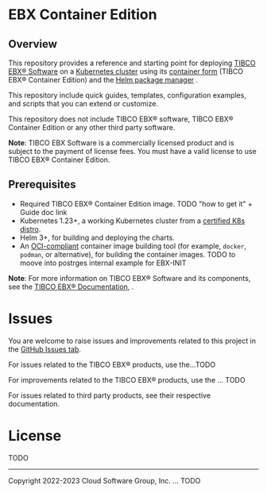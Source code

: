 # EBX Container Edition

## Overview

This repository provides a reference and starting point for deploying [TIBCO EBX® Software](https://www.tibco.com/products/tibco-ebx-software) 
on a [Kubernetes cluster](http://kubernetes.io/) using its [container form](https://www.docker.com/resources/what-container) 
(TIBCO EBX® Container Edition) and the [Helm package manager](https://helm.sh/) .

This repository include quick guides, templates, configuration examples, and scripts that you can extend or customize.

This repository does not include TIBCO EBX® software, TIBCO EBX® Container Edition or any other third party software.

**Note**: TIBCO EBX Software is a commercially licensed product and is subject to the payment of license fees.
You must have a valid license to use TIBCO EBX® Container Edition.


## Prerequisites

- Required TIBCO EBX® Container Edition image. TODO "how to get it" + Guide doc link
- Kubernetes 1.23+, a working Kubernetes cluster from a [certified K8s distro](https://www.cncf.io/certification/software-conformance/).
- Helm 3+, for building and deploying the charts.
- An [OCI-compliant](https://opencontainers.org/) container image building tool (for example, `docker`, `podman`, or alternative), for building the container images. TODO to moove into postrges internal example for EBX-INIT

**Note**: For more information on TIBCO EBX® Software and its components, see the [TIBCO EBX® Documentation](https://docs.tibco.com/products/tibco-ebx), .


# Issues

You are welcome to raise issues and improvements related to this project in the [GitHub Issues tab](https://github.com/tibco/ebx-container-edition/issues).

For issues related to the TIBCO EBX® products, use the...TODO

For improvements related to the TIBCO EBX® products, use the ... TODO

For issues related to third party products, see their respective documentation.

# License

TODO

---

Copyright 2022-2023 Cloud Software Group, Inc.
... TODO 
